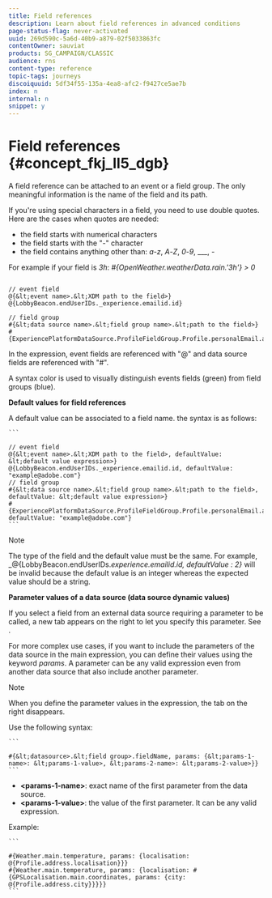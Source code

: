 ```yaml
---
title: Field references
description: Learn about field references in advanced conditions
page-status-flag: never-activated
uuid: 269d590c-5a6d-40b9-a879-02f5033863fc
contentOwner: sauviat
products: SG_CAMPAIGN/CLASSIC
audience: rns
content-type: reference
topic-tags: journeys
discoiquuid: 5df34f55-135a-4ea8-afc2-f9427ce5ae7b
index: n
internal: n
snippet: y
---
```



# Field references {#concept_fkj_ll5_dgb}

A field reference can be attached to an event or a field group. The only meaningful information is the name of the field and its path. 

If you're using special characters in a field, you need to use double quotes. Here are the cases when quotes are needed:

* the field starts with numerical characters
* the field starts with the "-" character
* the field contains anything other than: _a_-_z_, _A_-_Z_, _0_-_9_, ___, _-_

For example if your field is _3h_: _#{OpenWeather.weatherData.rain.'3h'} > 0_

```

// event field
@{&lt;event name>.&lt;XDM path to the field>}
@{LobbyBeacon.endUserIDs._experience.emailid.id}

// field group
#{&lt;data source name>.&lt;field group name>.&lt;path to the field>}
#{ExperiencePlatformDataSource.ProfileFieldGroup.Profile.personalEmail.address}

```

In the expression, event fields are referenced with "@" and data source fields are referenced with "#".

A syntax color is used to visually distinguish events fields (green) from field groups (blue).

**Default values for field references**

A default value can be associated to a field name. the syntax is as follows:

    ```

    // event field
    @{&lt;event name>.&lt;XDM path to the field>, defaultValue: &lt;default value expression>}
    @{LobbyBeacon.endUserIDs._experience.emailid.id, defaultValue: "example@adobe.com"}
    // field group
    #{&lt;data source name>.&lt;field group name>.&lt;path to the field>, defaultValue: &lt;default value expression>}
    #{ExperiencePlatformDataSource.ProfileFieldGroup.Profile.personalEmail.address, defaultValue: "example@adobe.com"}
    ```

>[!NOTE]
>
>The type of the field and the default value must be the same. For example, _@{LobbyBeacon.endUserIDs._experience.emailid.id, defaultValue : 2}_ will be invalid because the default value is an integer whereas the expected value should be a string.

**Parameter values of a data source (data source dynamic values)**

If you select a field from an external data source requiring a parameter to be called, a new tab appears on the right to let you specify this parameter. See [](../expression/expressionadvanced.md#concept_uyj_trt_52b).

For more complex use cases, if you want to include the parameters of the data source in the main expression, you can define their values using the keyword _params_. A parameter can be any valid expression even from another data source that also include another parameter.

>[!NOTE]
>
>When you define the parameter values in the expression, the tab on the right disappears.

Use the following syntax:

    ```

    #{&lt;datasource>.&lt;field group>.fieldName, params: {&lt;params-1-name>: &lt;params-1-value>, &lt;params-2-name>: &lt;params-2-value>}}
    ```

* **&lt;params-1-name>**: exact name of the first parameter from the data source.
* **&lt;params-1-value>**: the value of the first parameter. It can be any valid expression.

Example:

    ```

    #{Weather.main.temperature, params: {localisation: @{Profile.address.localisation}}}
    #{Weather.main.temperature, params: {localisation: #{GPSLocalisation.main.coordinates, params: {city: @{Profile.address.city}}}}}
    ```
